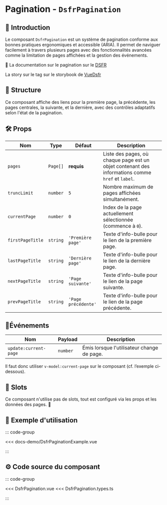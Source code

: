 # Pagination - `DsfrPagination`

## 🌟 Introduction

Le composant `DsfrPagination` est un système de pagination conforme aux bonnes pratiques ergonomiques et accessible (ARIA). Il permet de naviguer facilement à travers plusieurs pages avec des fonctionnalités avancées comme la limitation de pages affichées et la gestion des événements.

🏅 La documentation sur le pagination sur le [DSFR](https://www.systeme-de-design.gouv.fr/version-courante/fr/composants/pagination)

<VIcon name="vi-file-type-storybook" /> La story sur le tag sur le storybook de [VueDsfr](https://storybook.vue-ds.fr/?path=/docs/composants-dsfrpagination--docs)

## 📐 Structure

Ce composant affiche des liens pour la première page, la précédente, les pages centrales, la suivante, et la dernière, avec des contrôles adaptatifs selon l'état de la pagination.

## 🛠️ Props

| Nom              | Type                  | Défaut              | Description                                                                                      |
|-------------------|-----------------------|---------------------|--------------------------------------------------------------------------------------------------|
| `pages`          | `Page[]`             | **requis**          | Liste des pages, où chaque page est un objet contenant des informations comme `href` et `label`. |
| `truncLimit`     | `number`             | `5`                 | Nombre maximum de pages affichées simultanément.                                                |
| `currentPage`    | `number`             | `0`                 | Index de la page actuellement sélectionnée (commence à `0`).                                    |
| `firstPageTitle` | `string`             | `'Première page'`   | Texte d'info-bulle pour le lien de la première page.                                            |
| `lastPageTitle`  | `string`             | `'Dernière page'`   | Texte d'info-bulle pour le lien de la dernière page.                                            |
| `nextPageTitle`  | `string`             | `'Page suivante'`   | Texte d'info-bulle pour le lien de la page suivante.                                            |
| `prevPageTitle`  | `string`             | `'Page précédente'` | Texte d'info-bulle pour le lien de la page précédente.                                          |

## 📡Événements

| Nom                      | Payload       | Description                                             |
|--------------------------|---------------|---------------------------------------------------------|
| `update:current-page`    | `number`      | Émis lorsque l'utilisateur change de page.              |

Il faut donc utiliser `v-model:current-page` sur le composant (cf. l’exemple ci-dessous).

## 🧩 Slots

Ce composant n'utilise pas de slots, tout est configuré via les props et les données des pages. 🚀

## 📝 Exemple d'utilisation

::: code-group

<Story data-title="Démo" min-h="350px">
  <div
  class="flex flex-col"
  >
    <DsfrPaginationExample />
  </div>
</Story>

<<< docs-demo/DsfrPaginationExample.vue

:::

## ⚙️ Code source du composant

::: code-group

<<< DsfrPagination.vue
<<< DsfrPagination.types.ts

:::

<script setup lang="ts">
import DsfrPaginationExample from './docs-demo/DsfrPaginationExample.vue'
</script>
